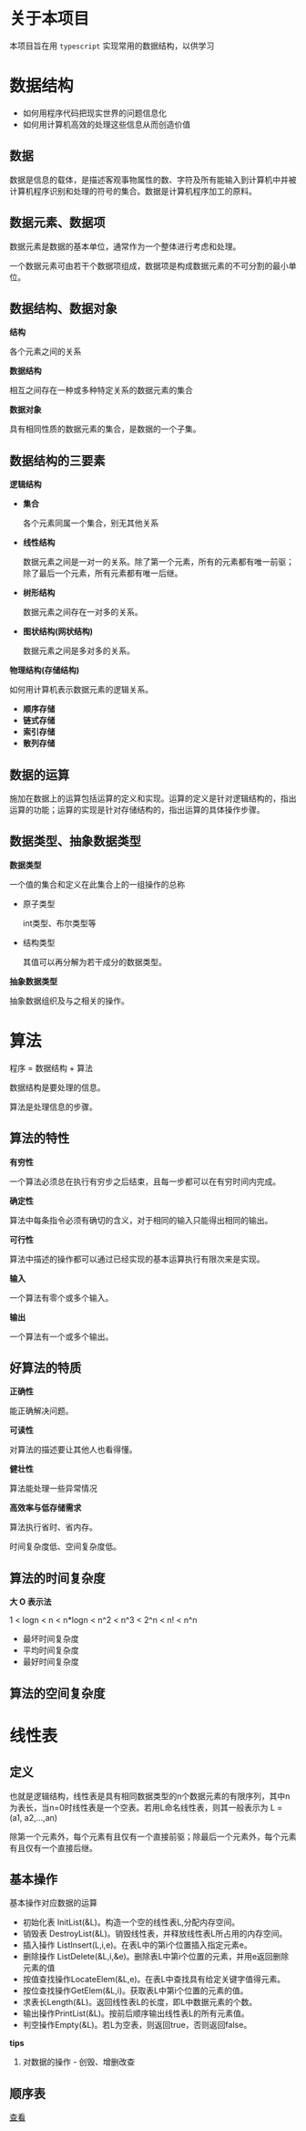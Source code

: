 # 关于本项目

本项目旨在用 `typescript` 实现常用的数据结构，以供学习

# 数据结构

+ 如何用程序代码把现实世界的问题信息化
+ 如何用计算机高效的处理这些信息从而创造价值

## 数据

数据是信息的载体，是描述客观事物属性的数、字符及所有能输入到计算机中并被计算机程序识别和处理的符号的集合。数据是计算机程序加工的原料。

## 数据元素、数据项

数据元素是数据的基本单位，通常作为一个整体进行考虑和处理。

一个数据元素可由若干个数据项组成，数据项是构成数据元素的不可分割的最小单位。

## 数据结构、数据对象

**结构**

各个元素之间的关系

**数据结构**

相互之间存在一种或多种特定关系的数据元素的集合

**数据对象**

具有相同性质的数据元素的集合，是数据的一个子集。

## 数据结构的三要素

**逻辑结构**

+ **集合**

  各个元素同属一个集合，别无其他关系

+ **线性结构**

  数据元素之间是一对一的关系。除了第一个元素，所有的元素都有唯一前驱；除了最后一个元素，所有元素都有唯一后继。

+ **树形结构**

  数据元素之间存在一对多的关系。

+ **图状结构(网状结构)**

  数据元素之间是多对多的关系。

**物理结构(存储结构)**

如何用计算机表示数据元素的逻辑关系。

+ **顺序存储**
+ **链式存储**
+ **索引存储**
+ **散列存储**

## **数据的运算**

施加在数据上的运算包括运算的定义和实现。运算的定义是针对逻辑结构的，指出运算的功能；运算的实现是针对存储结构的，指出运算的具体操作步骤。

## 数据类型、抽象数据类型

**数据类型**

一个值的集合和定义在此集合上的一组操作的总称

+ 原子类型

  int类型、布尔类型等

+ 结构类型

  其值可以再分解为若干成分的数据类型。

**抽象数据类型**

抽象数据组织及与之相关的操作。

# 算法

程序 = 数据结构 + 算法

数据结构是要处理的信息。

算法是处理信息的步骤。

## 算法的特性

**有穷性**

一个算法必须总在执行有穷步之后结束，且每一步都可以在有穷时间内完成。

**确定性**

算法中每条指令必须有确切的含义，对于相同的输入只能得出相同的输出。

**可行性**

算法中描述的操作都可以通过已经实现的基本运算执行有限次来是实现。

**输入**

一个算法有零个或多个输入。

**输出**

一个算法有一个或多个输出。

## 好算法的特质

**正确性**

能正确解决问题。

**可读性**

对算法的描述要让其他人也看得懂。

**健壮性**

算法能处理一些异常情况

**高效率与低存储需求**

算法执行省时、省内存。

时间复杂度低、空间复杂度低。

## 算法的时间复杂度

**大 O 表示法**

1 < logn < n < n*logn < n^2 < n^3 < 2^n < n! < n^n

+ 最坏时间复杂度
+ 平均时间复杂度
+ 最好时间复杂度

## 算法的空间复杂度

# 线性表

## 定义

也就是逻辑结构，线性表是具有相同数据类型的n个数据元素的有限序列，其中n为表长，当n=0时线性表是一个空表。若用L命名线性表，则其一般表示为 L = (a1, a2,...,an)

除第一个元素外，每个元素有且仅有一个直接前驱；除最后一个元素外，每个元素有且仅有一个直接后继。

## 基本操作

基本操作对应数据的运算

+ 初始化表 InitList(&L)。构造一个空的线性表L,分配内存空间。
+ 销毁表 DestroyList(&L)。销毁线性表，并释放线性表L所占用的内存空间。
+ 插入操作 ListInsert(L,i,e)。在表L中的第i个位置插入指定元素e。
+ 删除操作 ListDelete(&L,i,&e)。删除表L中第i个位置的元素，并用e返回删除元素的值
+ 按值查找操作LocateElem(&L,e)。在表L中查找具有给定关键字值得元素。
+ 按位查找操作GetElem(&L,i)。获取表L中第i个位置的元素的值。
+ 求表长Length(&L)。返回线性表L的长度，即L中数据元素的个数。
+ 输出操作PrintList(&L)。按前后顺序输出线性表L的所有元素值。
+ 判空操作Empty(&L)。若L为空表，则返回true，否则返回false。

**tips**

1. 对数据的操作 - 创毁、增删改查

## 顺序表

[查看](./src/data-structures/linear-list/sequenatial-list/README.md)

